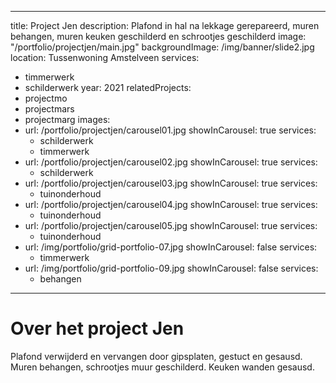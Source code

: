 ---
title: Project Jen
description: Plafond in hal na lekkage gerepareerd, muren behangen, muren keuken geschilderd en schrootjes geschilderd
image: "/portfolio/projectjen/main.jpg"
backgroundImage: /img/banner/slide2.jpg
location: Tussenwoning Amstelveen
services:
  - timmerwerk
  - schilderwerk
year: 2021
relatedProjects:
  - projectmo
  - projectmars
  - projectmarg
images:
  -
    url: /portfolio/projectjen/carousel01.jpg
    showInCarousel: true
    services:
      - schilderwerk
      - timmerwerk
  -
    url: /portfolio/projectjen/carousel02.jpg
    showInCarousel: true
    services: 
      - schilderwerk
  -
    url: /portfolio/projectjen/carousel03.jpg
    showInCarousel: true
    services: 
      - tuinonderhoud
  -
    url: /portfolio/projectjen/carousel04.jpg
    showInCarousel: true
    services: 
      - tuinonderhoud
  -
    url: /portfolio/projectjen/carousel05.jpg
    showInCarousel: true
    services: 
      - tuinonderhoud
  -
    url: /img/portfolio/grid-portfolio-07.jpg
    showInCarousel: false
    services: 
      - timmerwerk
  -
    url: /img/portfolio/grid-portfolio-09.jpg
    showInCarousel: false
    services: 
      - behangen
 ---

# Over het project Jen

Plafond verwijderd en vervangen door gipsplaten, gestuct en gesausd. Muren behangen, schrootjes muur geschilderd. Keuken wanden gesausd.
